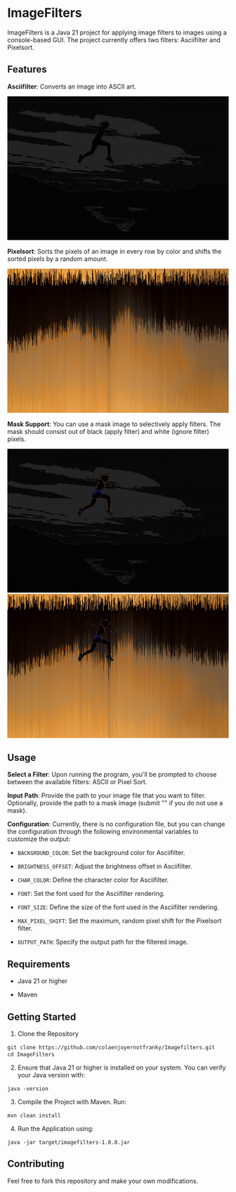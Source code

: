 # ImageFilters

ImageFilters is a Java 21 project for applying image filters to images using a console-based GUI. The project currently offers two filters: Asciifilter and Pixelsort.

## Features

**Asciifilter**: Converts an image into ASCII art.

![Asciifilter example](example_ascii_nomask.png)

**Pixelsort**: Sorts the pixels of an image in every row by color and shifts the sorted pixels by a random amount.

![Pixelsort example](example_sorted_nomask.png)

**Mask Support**: You can use a mask image to selectively apply filters. The mask should consist out of black (apply filter) and white (ignore filter) pixels.

![Asciifilter with masking example](example_ascii_withmask.png) ![Pixelsort with masking example](example_sorted_withmask.png)

## Usage

**Select a Filter**: Upon running the program, you'll be prompted to choose between the available filters: ASCII or Pixel Sort.

**Input Path**: Provide the path to your image file that you want to filter. Optionally, provide the path to a mask image (submit "" if you do not use a mask).

**Configuration**: Currently, there is no configuration file, but you can change the configuration through the following environmental variables to customize the output:

* ```BACKGROUND_COLOR```: Set the background color for Asciifilter.

* ```BRIGHTNESS_OFFSET```: Adjust the brightness offset in Asciifilter.

* ```CHAR_COLOR```: Define the character color for Asciifilter.

* ```FONT```: Set the font used for the Asciifilter rendering.

* ```FONT_SIZE```: Define the size of the font used in the Asciifilter rendering.

* ```MAX_PIXEL_SHIFT```: Set the maximum, random pixel shift for the Pixelsort filter.

* ```OUTPUT_PATH```: Specify the output path for the filtered image.

## Requirements

* Java 21 or higher

* Maven

## Getting Started

1. Clone the Repository
```
git clone https://github.com/colaenjoyernotfranky/Imagefilters.git
cd ImageFilters
```

2. Ensure that Java 21 or higher is installed on your system. You can verify your Java version with:
```
java -version
```

3. Compile the Project with Maven. Run:
```
mvn clean install
```

4. Run the Application using:
```
java -jar target/imagefilters-1.0.0.jar
```

## Contributing

Feel free to fork this repository and make your own modifications.
